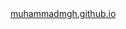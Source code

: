 <!DOCTYPE html>
<html>
<body>
  <a href="https://muhammadmgh.github.io">muhammadmgh.github.io</a>
</body>
</html>
